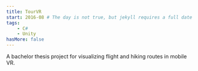 ```yaml
---
title: TourVR
start: 2016-08 # The day is not true, but jekyll requires a full date
tags:
    - C#
    - Unity
hasMore: false
---
```


A bachelor thesis project for visualizing flight and hiking routes in mobile VR.

<!--more-->